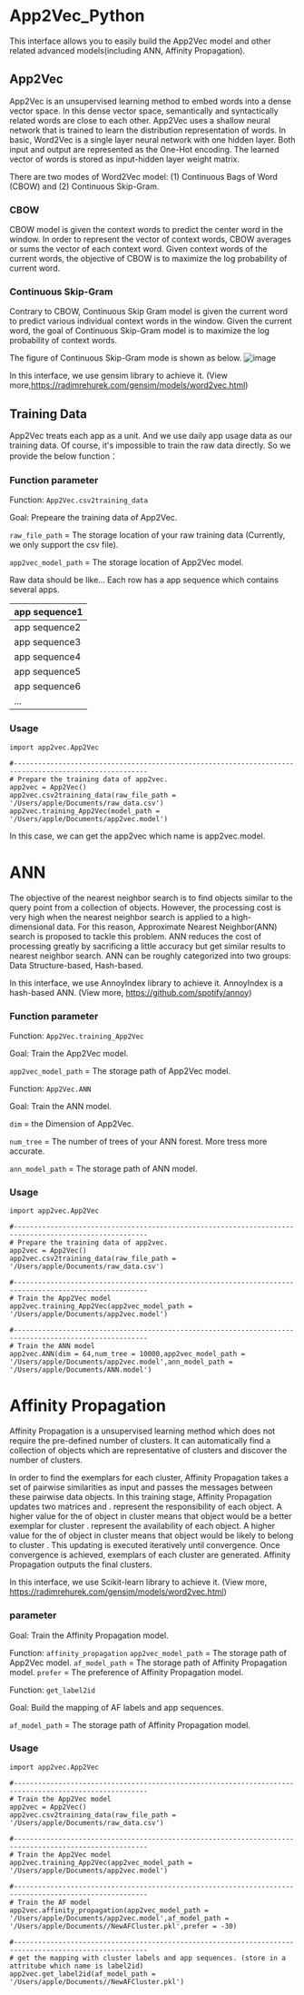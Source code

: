 # App2Vec_Python
This interface allows you to easily build the App2Vec model and other related advanced models(including ANN, Affinity Propagation).

## App2Vec
App2Vec is an unsupervised learning method to embed words into a dense vector space. In this dense vector space, semantically and syntactically related words are close to each other. App2Vec uses a shallow neural network that is trained to learn the distribution representation of words. In basic, Word2Vec is a single layer neural network with one hidden layer. Both input and output are represented as the One-Hot encoding. The learned vector of words is stored as input-hidden layer weight matrix.

There are two modes of Word2Vec model: (1) Continuous Bags of Word (CBOW) and (2) Continuous Skip-Gram. 
### CBOW
CBOW model is given the context words to predict the center word in the window. In order to represent the vector of context words, CBOW averages or sums the vector of each context word. Given context words of the current words, the objective of CBOW is to maximize the log probability of current word.

### Continuous Skip-Gram
Contrary to CBOW, Continuous Skip Gram model is given the current word to predict various individual context words in the window. Given the current word, the goal of Continuous Skip-Gram model is to maximize the log probability of context words.

The figure of Continuous Skip-Gram mode is shown as below.
![image](image/skip-gram.png)

In this interface, we use gensim library to achieve it.
(View more,https://radimrehurek.com/gensim/models/word2vec.html)

## Training Data
App2Vec treats each app as a unit. And we use daily app usage data as our training data.
Of course, it's impossible to train the raw data directly.
So we provide the below function：

### Function parameter
Function: `App2Vec.csv2training_data`

Goal: Prepeare the training data of App2Vec.

`raw_file_path` = The storage location of your raw training data (Currently, we only support the csv file).

`app2vec_model_path` = The storage location of App2Vec model.

Raw data should be like...
Each row has a app sequence which contains several apps.

| app sequence1 |
| :--- |
| app sequence2 |
| app sequence3 |
| app sequence4 |
| app sequence5 |
| app sequence6 |
| ... |


### Usage
```text
import app2vec.App2Vec

#-------------------------------------------------------------------------------------------------------
# Prepare the training data of app2vec.
app2vec = App2Vec()
app2vec.csv2training_data(raw_file_path = '/Users/apple/Documents/raw_data.csv')
app2vec.training_App2Vec(model_path = '/Users/apple/Documents/app2vec.model')
```
In this case, we can get the app2vec which name is app2vec.model.

# ANN
The objective of the nearest neighbor search is to find objects similar to the query point from a collection of objects. However, the processing cost is very high when the nearest neighbor search is applied to a high-dimensional data. For this reason, Approximate Nearest Neighbor(ANN) search is proposed to tackle this problem. ANN reduces the cost of processing greatly by sacrificing a little accuracy but get similar results to nearest neighbor search. ANN can be roughly categorized into two groups: Data Structure-based, Hash-based.

In this interface, we use AnnoyIndex library to achieve it. AnnoyIndex is a hash-based ANN.
(View more, https://github.com/spotify/annoy)

### Function parameter
Function: `App2Vec.training_App2Vec`

Goal: Train the App2Vec model.

`app2vec_model_path` = The storage path of App2Vec model.

Function: `App2Vec.ANN`

Goal: Train the ANN model.

`dim` = the Dimension of App2Vec.

`num_tree` = The number of trees of your ANN forest. More tress more accurate.

`ann_model_path` = The storage path of ANN model.

### Usage
```text
import app2vec.App2Vec

#-------------------------------------------------------------------------------------------------------
# Prepare the training data of app2vec.
app2vec = App2Vec()
app2vec.csv2training_data(raw_file_path = '/Users/apple/Documents/raw_data.csv')

#-------------------------------------------------------------------------------------------------------
# Train the App2Vec model
app2vec.training_App2Vec(app2vec_model_path = '/Users/apple/Documents/app2vec.model')

#-------------------------------------------------------------------------------------------------------
# Train the ANN model
app2vec.ANN(dim = 64,num_tree = 10000,app2vec_model_path = '/Users/apple/Documents/app2vec.model',ann_model_path = '/Users/apple/Documents/ANN.model')
```

# Affinity Propagation
Affinity Propagation is a unsupervised learning method which does not require the pre-defined number of clusters. It can automatically find a collection of objects which are representative of clusters and discover the number of clusters.

In order to find the exemplars for each cluster, Affinity Propagation takes a set of pairwise similarities as input and passes the messages between these pairwise data objects. In this training stage, Affinity Propagation updates two matrices  and .  represent the responsibility of each object. A higher value for the  of object in cluster  means that object would be a better exemplar for cluster .  represent the availability of each object. A higher value for the  of object in cluster  means that object would be likely to belong to cluster . This updating is executed iteratively until convergence. Once convergence is achieved, exemplars of each cluster are generated. Affinity Propagation outputs the final clusters.

In this interface, we use Scikit-learn library to achieve it.
(View more, https://radimrehurek.com/gensim/models/word2vec.html)

### parameter

Goal: Train the Affinity Propagation model.

Function: `affinity_propagation`
`app2vec_model_path` = The storage path of App2Vec model.
`af_model_path` = The storage path of Affinity Propagation model.
`prefer` = The preference of Affinity Propagation model.

Function: `get_label2id`

Goal: Build the mapping of AF labels and app sequences.

`af_model_path` = The storage path of Affinity Propagation model.

### Usage
```text
import app2vec.App2Vec

#-------------------------------------------------------------------------------------------------------
# Train the App2Vec model
app2vec = App2Vec()
app2vec.csv2training_data(raw_file_path = '/Users/apple/Documents/raw_data.csv')

#-------------------------------------------------------------------------------------------------------
# Train the App2Vec model
app2vec.training_App2Vec(app2vec_model_path = '/Users/apple/Documents/app2vec.model')

#-------------------------------------------------------------------------------------------------------
# Train the AF model
app2vec.affinity_propagation(app2vec_model_path = '/Users/apple/Documents/app2vec.model',af_model_path = '/Users/apple/Documents//NewAFCluster.pkl',prefer = -30)

#-------------------------------------------------------------------------------------------------------
# get the mapping with cluster labels and app sequences. (store in a attritube which name is label2id)
app2vec.get_label2id(af_model_path = '/Users/apple/Documents//NewAFCluster.pkl')
```




